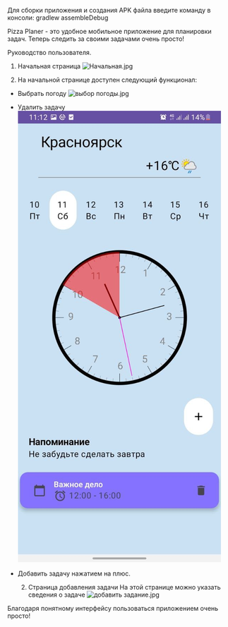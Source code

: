 Для сборки приложения и создания APK файла введите команду в консоли:
    gradlew assembleDebug

Pizza Planer - это удобное мобильное приложение для планировки задач. Теперь следить за своими задачами очень просто!

Руководство пользователя.
1. Начальная страница
   ![Начальная.jpg](..%2F..%2F..%2F..%2F..%2F..%2F%D0%9D%D0%B0%D1%87%D0%B0%D0%BB%D1%8C%D0%BD%D0%B0%D1%8F.jpg)

2. На начальной странице доступен следующий функционал:
- Выбрать погоду
  ![выбор погоды.jpg](..%2F..%2F..%2F..%2F..%2F..%2F%D0%B2%D1%8B%D0%B1%D0%BE%D1%80%20%D0%BF%D0%BE%D0%B3%D0%BE%D0%B4%D1%8B.jpg)
- Удалить задачу
  ![удалить задание.jpg](%D1%83%D0%B4%D0%B0%D0%BB%D0%B8%D1%82%D1%8C%20%D0%B7%D0%B0%D0%B4%D0%B0%D0%BD%D0%B8%D0%B5.jpg)
- Добавить задачу нажатием на плюс.

    2. Страница добавления задачи
    На этой странице можно указать сведения о задаче
       ![добавить задание.jpg](..%2F..%2F..%2F..%2F..%2F..%2F%D0%B4%D0%BE%D0%B1%D0%B0%D0%B2%D0%B8%D1%82%D1%8C%20%D0%B7%D0%B0%D0%B4%D0%B0%D0%BD%D0%B8%D0%B5.jpg)

Благодаря понятному интерфейсу пользоваться приложением очень просто!
